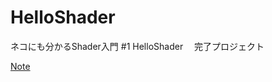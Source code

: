 # HelloShader

ネコにも分かるShader入門 #1 HelloShader　
完了プロジェクト

[Note](https://note.com/dreamo/n/n838f2572d092 "Note")

